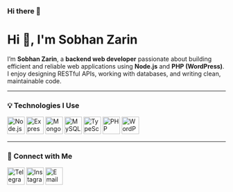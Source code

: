 ### Hi there 👋

# Hi 👋, I'm Sobhan Zarin

I’m **Sobhan Zarin**, a **backend web developer** passionate about building efficient and reliable web applications using **Node.js** and **PHP (WordPress)**.  
I enjoy designing RESTful APIs, working with databases, and writing clean, maintainable code.

---

### 💡 Technologies I Use

<p align="left">
  <img src="https://cdn.jsdelivr.net/gh/devicons/devicon/icons/nodejs/nodejs-original.svg" alt="Node.js" width="40" height="40"/>
  <img src="https://cdn.jsdelivr.net/gh/devicons/devicon/icons/express/express-original.svg" alt="Express.js" width="40" height="40"/>
  <img src="https://cdn.jsdelivr.net/gh/devicons/devicon/icons/mongodb/mongodb-original.svg" alt="MongoDB" width="40" height="40"/>
  <img src="https://cdn.jsdelivr.net/gh/devicons/devicon/icons/mysql/mysql-original.svg" alt="MySQL" width="40" height="40"/>
  <img src="https://cdn.jsdelivr.net/gh/devicons/devicon/icons/typescript/typescript-original.svg" alt="TypeScript" width="40" height="40"/>
  <img src="https://cdn.jsdelivr.net/gh/devicons/devicon/icons/php/php-original.svg" alt="PHP" width="40" height="40"/>
  <img src="https://cdn.jsdelivr.net/gh/devicons/devicon/icons/wordpress/wordpress-plain.svg" alt="WordPress" width="40" height="40"/>
</p>

---

### 🔗 Connect with Me

<p align="left">
  <a href="https://t.me/YourTelegramUsername" target="_blank"><img src="https://cdn.jsdelivr.net/gh/devicons/devicon/icons/telegram/telegram-original.svg" alt="Telegram" width="40" height="40"/></a>
  <a href="https://www.instagram.com/YourInstagramUsername" target="_blank"><img src="https://cdn.jsdelivr.net/gh/devicons/devicon/icons/instagram/instagram-original.svg" alt="Instagram" width="40" height="40"/></a>
  <a href="mailto:yourmail@example.com" target="_blank"><img src="https://cdn.jsdelivr.net/gh/devicons/devicon/icons/google/google-original.svg" alt="Email" width="40" height="40"/></a>
</p>
